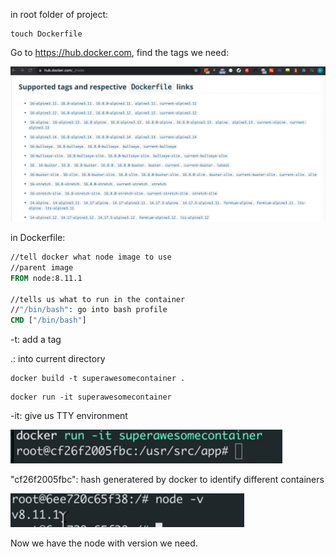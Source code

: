 in root folder of project:

```shell
touch Dockerfile
```

Go to https://hub.docker.com, find the tags we need:

<img src="Install Docker.assets/Screen Shot 2021-08-29 at 7.52.54 PM.png" alt="Screen Shot 2021-08-29 at 7.52.54 PM" style="zoom:50%;" />

in Dockerfile:

```dockerfile
//tell docker what node image to use
//parent image
FROM node:8.11.1

//tells us what to run in the container
//"/bin/bash": go into bash profile
CMD ["/bin/bash"]
```

-t: add a tag

.: into current directory

```shell
docker build -t superawesomecontainer .
```

```shell
docker run -it superawesomecontainer
```

-it: give us TTY environment

<img src="Install Docker.assets/Screen Shot 2021-08-29 at 7.58.53 PM.png" alt="Screen Shot 2021-08-29 at 7.58.53 PM" style="zoom:50%;" />

"cf26f2005fbc": hash generatered by docker to identify different containers

<img src="Install Docker.assets/Screen Shot 2021-08-29 at 8.02.13 PM.png" alt="Screen Shot 2021-08-29 at 8.02.13 PM" style="zoom:50%;" />

Now we have the node with version we need.

